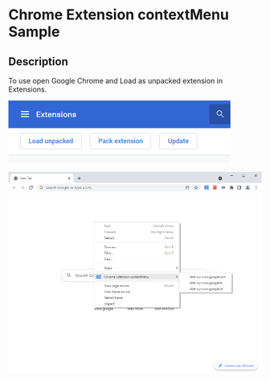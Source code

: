 # Chrome Extension contextMenu Sample



## Description

To use open Google Chrome and Load as unpacked extension in Extensions.

![Extensions](Extensions.png)

![Screenshot](Screenshot.png)

